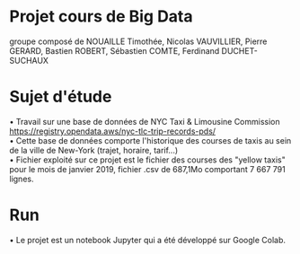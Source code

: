  # Projet cours de Big Data
groupe composé de NOUAILLE Timothée, Nicolas VAUVILLIER, Pierre GERARD, Bastien ROBERT, Sébastien COMTE, Ferdinand DUCHET-SUCHAUX


# Sujet d'étude
 • Travail sur une base de données de NYC Taxi & Limousine Commission  
    https://registry.opendata.aws/nyc-tlc-trip-records-pds/  
 • Cette base de données comporte l'historique des courses de taxis au sein de la ville de New-York (trajet, horaire, tarif...)  
 • Fichier exploité sur ce projet est le fichier des courses des "yellow taxis" pour le mois de janvier 2019, fichier .csv de 687,1Mo comportant 7 667 791 lignes.  
 
 # Run
 • Le projet est un notebook Jupyter qui a été développé sur Google Colab.  
